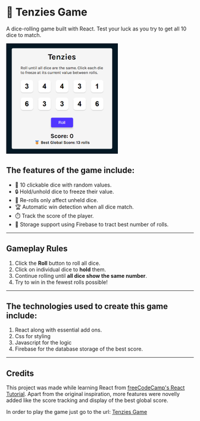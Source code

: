 # 🎲 Tenzies Game

A dice-rolling game built with React. Test your luck as you try to get all 10 dice to match.

<img src="/src/assets/tenzies.png" alt="tenzies" width="300">

## The features of the game include:
- 🎲 10 clickable dice with random values.
- 🔒 Hold/unhold dice to freeze their value.
- 🔁 Re-rolls only affect unheld dice.
- 🏆 Automatic win detection when all dice match.
- ⏱️ Track the score of the player.
- 💾 Storage support using Firebase to tract best number of rolls.

---

## Gameplay Rules

1. Click the **Roll** button to roll all dice.
2. Click on individual dice to **hold** them.
3. Continue rolling until **all dice show the same number**.
4. Try to win in the fewest rolls possible!

---

## The technologies used to create this game include:
1. React along with essential add ons.
2. Css for styling
3. Javascript for the logic
4. Firebase for the database storage of the best score.

---

## Credits
This project was made while learning React from [freeCodeCamp's React Tutorial](https://youtu.be/x4rFhThSX04?si=69QSkoVMvVgUEnx0). Apart from the original inspiration, more features were novelly added like the score tracking and display of the best global score.

In order to play the game just go to the url:
[Tenzies Game](https://therealankitk.github.io/Tenzies-Game/)
